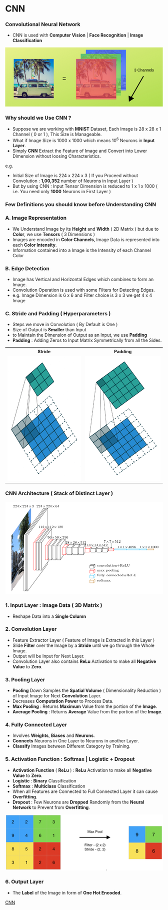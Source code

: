 # CNN

### Convolutional Neural Network
- CNN is used with **Computer Vision** | **Face Recognition** | **Image Classification**

![Channels](Image/3Channels.png)

### Why should we Use CNN ?
- Suppose we are working with **MNIST** Dataset, Each Image is 28 x 28 x 1 Channel ( 0 or 1 ), This Size is Manageable.
- What if Image Size is 1000 x 1000 which means 10<sup>6</sup> Neurons in **Input Layer**. 
- Simply **CNN** Extract the Feature of Image and Convert into Lower Dimension without loosing Characteristics.

e.g.
- Initial Size of Image is 224 x 224 x 3 ( If you Proceed without Convolution : **1,00,352** number of Neurons in Input Layer )
- But by using CNN : Input Tensor Dimension is reduced to 1 x 1 x 1000 ( i.e. You need only **1000** Neurons in First Layer )

### Few Definitions you should know before Understanding CNN

### A. Image Representation
- We Understand Image by its **Height** and **Width** ( 2D Matrix ) but due to **Color**, we use **Tensors** ( 3 Dimensions )
- Images are encoded in **Color Channels**, Image Data is represented into each **Color Intensity**.
- Information contained into a Image is the Intensity of each Channel Color 

### B. Edge Detection
- Image has Vertical and Horizontal Edges which combines to form an Image.
- Convolution Operation is used with some Filters for Detecting Edges.
- e.g. Image Dimension is 6 x 6 and Filter choice is 3 x 3 we get 4 x 4 Image

### C. Stride and Padding ( Hyperparameters )
- Steps we move in Convolution ( By Default is One )
- Size of Output is **Smaller** than Input
- to Maintain the Dimension of Output as an Input, we use **Padding**
- **Padding** : Adding Zeros to Input Matrix Symmetrically from all the Sides.

<table align=center>
  <tr><th>Stride</th><th>Padding</th></tr>
  <tr><td><img src="Image/Stride.gif" width='400px' height='400px'></td><td><img src="Image/Padding.gif" width='400px' height='400px'></td></tr>
</table>

### CNN Architecture ( Stack of Distinct Layer )

![CNN Layer](Image/CNNLayers.png)

### 1. Input Layer : Image Data ( 3D Matrix )
- Reshape Data into a **Single Column**

### 2. Convolution Layer
- Feature Extractor Layer ( Feature of Image is Extracted in this Layer )
- Slide **Filter** over the Image by a **Stride** until we go through the Whole Image.
- Output will be Input for Next Layer.
- Convolution Layer also contains **ReLu** Activation to make all **Negative Value** to **Zero**.

### 3. Pooling Layer
- **Pooling** Down Samples the **Spatial Volume** ( Dimensionality Reduction ) of Input Image for Next **Convolution** Layer.  
- Decreases **Computation Power** to Process Data. 
- **Max Pooling** : Returns **Maximum** Value from the portion of the **Image**.
- **Average Pooling** : Returns **Average** Value from the portion of the **Image**.

### 4. Fully Connected Layer
- Involves **Weights**, **Biases** and **Neurons**.
- **Connects** Neurons in One Layer to Neurons in another Layer.
- **Classify** Images between Different Category by Training.

### 5. Activation Function : Softmax | Logistic + Dropout
- **Activation Function** ( **ReLu** ) : **ReLu** Activation to make all **Negative Value** to **Zero**.
- **Logistic** : **Binary** Classification
- **Softmax**  : **Multiclass** Classification
- When all Features are Connected to Full Connected Layer it can cause **Overfitting**.
- **Dropout** : Few Neurons are **Dropped** Randomly from the **Neural Network** to Prevent from **Overfitting**.

![Max Pool](Image/MaxPool.png)

### 6. Output Layer
- The **Label** of the Image in form of **One Hot Encoded**.

[CNN](https://towardsdatascience.com/covolutional-neural-network-cb0883dd6529)
